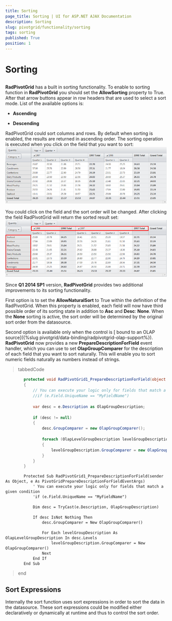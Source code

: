 ```yaml
---
title: Sorting
page_title: Sorting | UI for ASP.NET AJAX Documentation
description: Sorting
slug: pivotgrid/functionality/sorting
tags: sorting
published: True
position: 1
---
```


# Sorting



## 

__RadPivotGrid__ has a built in sorting functionality. To enable to sorting function in __RadPivotGrid__ you should set the __AllowSorting__ property to True. After that arrow buttons appear in row headers that are used to select a sort mode. List of the available options is:

* __Ascending__

* __Descending__

RadPivotGrid could sort columns and rows. By default when sorting is enabled, the results are returned in ascending order. The sorting operation is executed when you click on the field that you want to sort:![Pivot Grid-Basic-Sorting 1](images/PivotGrid-Basic-Sorting1.png)

You could click on the field and the sort order will be changed. After clicking the field RadPivotGrid will return the sorted result set:![Pivot Grid-Basic-Sorting 2](images/PivotGrid-Basic-Sorting2.png)

Since __Q1 2014 SP1__ version, __RadPivotGrid__ provides two additional improvements to its sorting functionality.

First option is to set the __AllowNaturalSort__ to True within the definition of the RadPivotGrid. When this property is enabled, each field will now have third possible order of its sorting state in addition to __Asc__ and __Desc__: __None__. When the __None__ sorting is active, the sort order will be determined by the original sort order from the datasource.

Second option is available only when the control is [ bound to an OLAP source]({%slug pivotgrid/data-binding/radpivotgrid-olap-support%}). __RadPivotGrid__ now provides a new __PrepareDescriptionForField__ event handler, which you can use to set __OlapGroupComparer__ for the description of each field that you want to sort naturally. This will enable you to sort numeric fields naturally as numbers instead of strings.

>tabbedCode

````C#
	    protected void RadPivotGrid1_PrepareDescriptionForField(object sender, PivotGridPrepareDescriptionForFieldEventArgs e)
	    {
	        // You can execute your logic only for fields that match a given condition
	        //if (e.Field.UniqueName == "MyFieldName")
	
	        var desc = e.Description as OlapGroupDescription;
	
	        if (desc != null)
	        {
	            desc.GroupComparer = new OlapGroupComparer();
	
	            foreach (OlapLevelGroupDescription levelGroupDescription in desc.Levels)
	            {
	                levelGroupDescription.GroupComparer = new OlapGroupComparer();
	            }
	        }
	    }
````



````VB.NET
	    Protected Sub RadPivotGrid1_PrepareDescriptionForField(sender As Object, e As PivotGridPrepareDescriptionForFieldEventArgs)
	        ' You can execute your logic only for fields that match a given condition
	        'if (e.Field.UniqueName == "MyFieldName")
	
	        Dim desc = TryCast(e.Description, OlapGroupDescription)
	
	        If desc IsNot Nothing Then
	            desc.GroupComparer = New OlapGroupComparer()
	
	            For Each levelGroupDescription As OlapLevelGroupDescription In desc.Levels
	                levelGroupDescription.GroupComparer = New OlapGroupComparer()
	            Next
	        End If
	    End Sub
````


>end

## Sort Expressions

Internally the sort function uses sort expressions in order to sort the data in the datasource. These sort expressions could be modified either declaratively or dynamically at runtime and thus to control the sort order.
